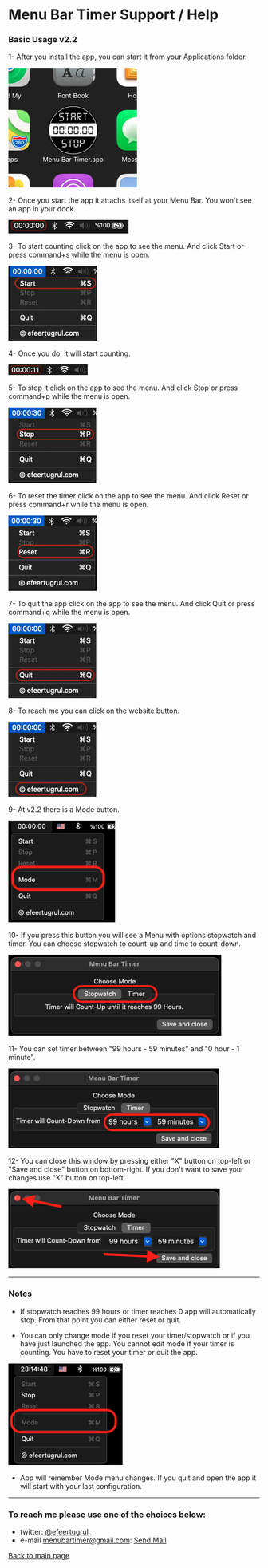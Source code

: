 # Menu Bar Timer Support / Help

### Basic Usage v2.2

1- After you install the app, you can start it from your Applications folder.

![menu bar timer support image1](/images/menu_bar_timer/menubartimer-support-img01.png)

2- Once you start the app it attachs itself at your Menu Bar. You won't see an app in your dock.

![menu bar timer support image2](/images/menu_bar_timer/menubartimer-support-img02.png)

3- To start counting click on the app to see the menu. And click Start or press command+s while the menu is open.

![menu bar timer support image3](/images/menu_bar_timer/menubartimer-support-img03.png)

4- Once you do, it will start counting.

![menu bar timer support image4](/images/menu_bar_timer/menubartimer-support-img04.png)

5- To stop it click on the app to see the menu. And click Stop or press command+p while the menu is open.

![menu bar timer support image5](/images/menu_bar_timer/menubartimer-support-img05.png)

6- To reset the timer click on the app to see the menu. And click Reset or press command+r while the menu is open.

![menu bar timer support image6](/images/menu_bar_timer/menubartimer-support-img06.png)

7- To quit the app click on the app to see the menu. And click Quit or press command+q while the menu is open.

![menu bar timer support image7](/images/menu_bar_timer/menubartimer-support-img07.png)

8- To reach me you can click on the website button.

![menu bar timer support image8](/images/menu_bar_timer/menubartimer-support-img08.png)

9- At v2.2 there is a Mode button.

![menu bar timer support image9](/images/menu_bar_timer/menubartimer-support-img09.png)

10- If you press this button you will see a Menu with options stopwatch and timer. You can choose stopwatch to count-up and time to count-down.

![menu bar timer support image10](/images/menu_bar_timer/menubartimer-support-img10.png) 

11- You can set timer between "99 hours - 59 minutes" and "0 hour - 1 minute".

![menu bar timer support image11](/images/menu_bar_timer/menubartimer-support-img11.png)

12- You can close this window by pressing either "X" button on top-left or "Save and close" button on bottom-right. If you don't want to save your changes use "X" button on top-left.

![menu bar timer support image12](/images/menu_bar_timer/menubartimer-support-img12.png)

------------------------------

### Notes

- If stopwatch reaches 99 hours or timer reaches 0 app will automatically stop. From that point you can either reset or quit. 

- You can only change mode if you reset your timer/stopwatch or if you have just launched the app. You cannot edit mode if your timer is counting. You have to reset your timer or quit the app.

![menu bar timer support image13](/images/menu_bar_timer/menubartimer-support-img13.png)

- App will remember Mode menu changes. If you quit and open the app it will start with your last configuration. 

-----------------------------

### To reach me please use one of the choices below:

- twitter: [@efeertugrul_](https://twitter.com/efeertugrul_)
- e-mail menubartimer@gmail.com: [Send Mail](mailto:menubartimer@gmail.com)

[Back to main page](../index)
